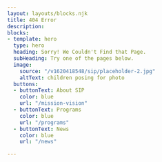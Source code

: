 ```yaml
---
layout: layouts/blocks.njk
title: 404 Error
description:
blocks:
- template: hero
  type: hero
  heading: Sorry! We Couldn't Find that Page.
  subHeading: Try one of the pages below.
  image:
    source: "/v1620418548/sip/placeholder-2.jpg"
    altText: children posing for photo
  buttons:
  - buttonText: About SIP
    color: blue
    url: "/mission-vision"
  - buttonText: Programs
    color: blue
    url: "/programs"
  - buttonText: News
    color: blue
    url: "/news"

---
```

